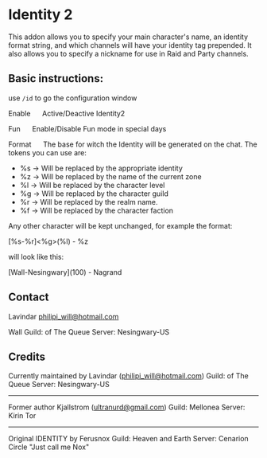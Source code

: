 # Identity 2

This addon allows you to specify your main character's name, an identity format string, and which channels will have your identity tag prepended. It also allows you to specify a nickname for use in Raid and Party channels.


## Basic instructions:

use `/id` to go the configuration window

Enable
&nbsp;&nbsp;&nbsp;&nbsp;&nbsp;Active/Deactive Identity2

    
Fun
&nbsp;&nbsp;&nbsp;&nbsp;&nbsp;Enable/Disable Fun mode in special days
    
Format
&nbsp;&nbsp;&nbsp;&nbsp;&nbsp;The base for witch the Identity will be generated on the chat. The tokens you can use are:
 - %s -> Will be replaced by the appropriate identity
 - %z -> Will be replaced by the name of the current zone
 - %l -> Will be replaced by the character level
 - %g -> Will be replaced by the character guild
 - %r -> Will be replaced by the realm name.
 - %f -> Will be replaced by the character faction

Any other character will be kept unchanged, for example the format:

[%s-%r]<%g>(%l) - %z

will look like this:

[Wall-Nesingwary]<of The Queue>(100) - Nagrand

## Contact

Lavindar
philipi_will@hotmail.com

Wall
Guild: of The Queue 
Server: Nesingwary-US

## Credits

Currently maintained by Lavindar (philipi_will@hotmail.com)
Guild: of The Queue
Server: Nesingwary-US

----

Former author Kjallstrom (ultranurd@gmail.com)
Guild: Mellonea
Server: Kirin Tor

----

Original IDENTITY by Ferusnox
Guild: Heaven and Earth
Server: Cenarion Circle
"Just call me Nox"
